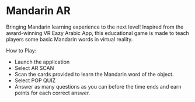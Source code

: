 # Mandarin AR
Bringing Mandarin learning experience to the next level! Inspired from the award-winning VR Eazy Arabic App, this educational game is made to teach players some basic Mandarin words in virtual reality.

How to Play:
- Launch the application
- Select AR SCAN
- Scan the cards provided to learn the Mandarin word of the object.
- Select POP QUIZ
- Answer as many questions as you can before the time ends and earn points for each correct answer.
